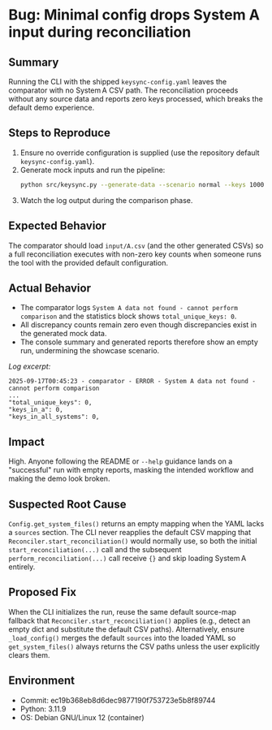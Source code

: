 # Bug: Minimal config drops System A input during reconciliation

## Summary
Running the CLI with the shipped `keysync-config.yaml` leaves the comparator with no System A CSV path. The reconciliation proceeds without any source data and reports zero keys processed, which breaks the default demo experience.

## Steps to Reproduce
1. Ensure no override configuration is supplied (use the repository default `keysync-config.yaml`).
2. Generate mock inputs and run the pipeline:
   ```bash
   python src/keysync.py --generate-data --scenario normal --keys 1000 -v
   ```
3. Watch the log output during the comparison phase.

## Expected Behavior
The comparator should load `input/A.csv` (and the other generated CSVs) so a full reconciliation executes with non-zero key counts when someone runs the tool with the provided default configuration.

## Actual Behavior
* The comparator logs `System A data not found - cannot perform comparison` and the statistics block shows `total_unique_keys: 0`.
* All discrepancy counts remain zero even though discrepancies exist in the generated mock data.
* The console summary and generated reports therefore show an empty run, undermining the showcase scenario.

_Log excerpt:_
```
2025-09-17T00:45:23 - comparator - ERROR - System A data not found - cannot perform comparison
...
"total_unique_keys": 0,
"keys_in_a": 0,
"keys_in_all_systems": 0,
```

## Impact
High. Anyone following the README or `--help` guidance lands on a "successful" run with empty reports, masking the intended workflow and making the demo look broken.

## Suspected Root Cause
`Config.get_system_files()` returns an empty mapping when the YAML lacks a `sources` section. The CLI never reapplies the default CSV mapping that `Reconciler.start_reconciliation()` would normally use, so both the initial `start_reconciliation(...)` call and the subsequent `perform_reconciliation(...)` call receive `{}` and skip loading System A entirely.

## Proposed Fix
When the CLI initializes the run, reuse the same default source-map fallback that `Reconciler.start_reconciliation()` applies (e.g., detect an empty dict and substitute the default CSV paths). Alternatively, ensure `_load_config()` merges the default `sources` into the loaded YAML so `get_system_files()` always returns the CSV paths unless the user explicitly clears them.

## Environment
* Commit: ec19b368eb8d6dec9877190f753723e5b8f89744
* Python: 3.11.9
* OS: Debian GNU/Linux 12 (container)
